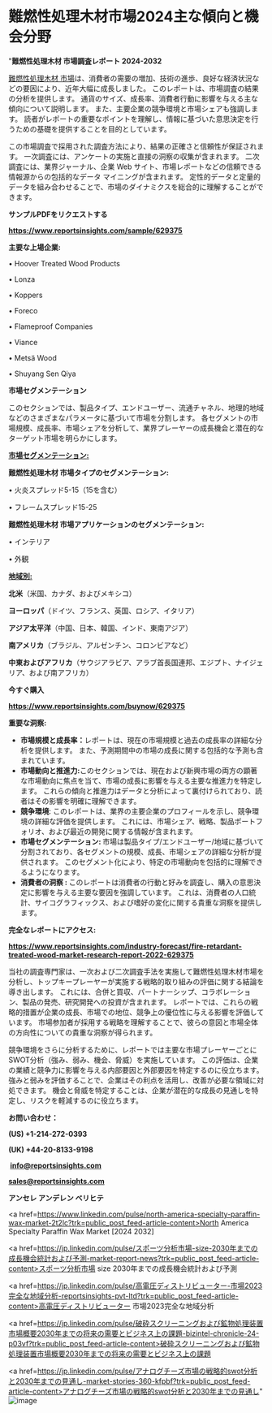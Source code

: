# 難燃性処理木材市場2024主な傾向と機会分野

"<strong>難燃性処理木材 市場調査レポート 2024-2032</strong>

<a href=https://www.reportsinsights.com/sample/629375>難燃性処理木材 市場</a>は、消費者の需要の増加、技術の進歩、良好な経済状況などの要因により、近年大幅に成長しました。 このレポートは、市場調査の結果の分析を提供します。 通貨のサイズ、成長率、消費者行動に影響を与える主な傾向について説明します。 また、主要企業の競争環境と市場シェアも強調します。 読者がレポートの重要なポイントを理解し、情報に基づいた意思決定を行うための基礎を提供することを目的としています。

この市場調査で採用された調査方法により、結果の正確さと信頼性が保証されます。 一次調査には、アンケートの実施と直接の洞察の収集が含まれます。 二次調査には、業界ジャーナル、企業 Web サイト、市場レポートなどの信頼できる情報源からの包括的なデータ マイニングが含まれます。 定性的データと定量的データを組み合わせることで、市場のダイナミクスを総合的に理解することができます。

<strong><b>サンプルPDFをリクエストする</b></strong>

<a href=https://www.reportsinsights.com/sample/629375><strong><u>https://www.reportsinsights.com/sample/629375</u></strong></a>

<strong>主要な上場企業:</strong>

• Hoover Treated Wood Products

• Lonza

• Koppers

• Foreco

• Flameproof Companies

• Viance

• Metsä Wood

• Shuyang Sen Qiya

<strong>市場セグメンテーション</strong>

このセクションでは、製品タイプ、エンドユーザー、流通チャネル、地理的地域などのさまざまなパラメータに基づいて市場を分割します。 各セグメントの市場規模、成長率、市場シェアを分析して、業界プレーヤーの成長機会と潜在的なターゲット市場を明らかにします。

<strong><u>市場セグメンテーション</u></strong><strong><u>:</u></strong>

<strong>難燃性処理木材 市場タイプのセグメンテーション:</strong>

• 火炎スプレッド5-15（15を含む）

• フレームスプレッド15-25

<strong>難燃性処理木材 市場アプリケーションのセグメンテーション:</strong>

• インテリア

• 外観

<strong><u>地域別</u></strong><strong><u>:</u></strong>

<strong>北米</strong>（米国、カナダ、およびメキシコ）

<strong>ヨーロッパ</strong>（ドイツ、フランス、英国、ロシア、イタリア）

<strong>アジア太平洋</strong>（中国、日本、韓国、インド、東南アジア）

<strong>南アメリカ</strong>（ブラジル、アルゼンチン、コロンビアなど）

<strong>中東およびアフリカ</strong>（サウジアラビア、アラブ首長国連邦、エジプト、ナイジェリア、および南アフリカ）

<strong>今すぐ購入</strong>

<a href=https://www.reportsinsights.com/buynow/629375><strong><u>https://www.reportsinsights.com/buynow/629375</u></strong></a>

<strong>重要な洞察:</strong>
<ul>
  <li><strong>市場規模と成長率：</strong>レポートは、現在の市場規模と過去の成長率の詳細な分析を提供します。 また、予測期間中の市場の成長に関する包括的な予測も含まれています。</li>
  <li><strong>市場動向と推進力:</strong>このセクションでは、現在および新興市場の両方の顕著な市場動向に焦点を当て、市場の成長に影響を与える主要な推進力を特定します。 これらの傾向と推進力はデータと分析によって裏付けられており、読者はその影響を明確に理解できます。</li>
  <li><strong>競争環境</strong>: このレポートは、業界の主要企業のプロフィールを示し、競争環境の詳細な評価を提供します。 これには、市場シェア、戦略、製品ポートフォリオ、および最近の開発に関する情報が含まれます。</li>
  <li><strong>市場セグメンテーション: </strong>市場は製品タイプ/エンドユーザー/地域に基づいて分割されており、各セグメントの規模、成長、市場シェアの詳細な分析が提供されます。 このセグメント化により、特定の市場動向を包括的に理解できるようになります。</li>
  <li><strong>消費者の洞察 : </strong>このレポートは消費者の行動と好みを調査し、購入の意思決定に影響を与える主要な要因を強調しています。 これは、消費者の人口統計、サイコグラフィックス、および嗜好の変化に関する貴重な洞察を提供します。</li>
</ul>
<strong>完全なレポートにアクセス:</strong>

<a href=https://www.reportsinsights.com/industry-forecast/fire-retardant-treated-wood-market-research-report-2022-629375><strong><u><b>https://www.reportsinsights.com/industry-forecast/fire-retardant-treated-wood-market-research-report-2022-629375</b></u></strong></a>

当社の調査専門家は、一次および二次調査手法を実施して難燃性処理木材市場を分析し、トップキープレーヤーが実施する戦略的取り組みの評価に関する結論を導き出します。 これには、合併と買収、パートナーシップ、コラボレーション、製品の発売、研究開発への投資が含まれます。 レポートでは、これらの戦略的措置が企業の成長、市場での地位、競争上の優位性に与える影響を評価しています。 市場参加者が採用する戦略を理解することで、彼らの意図と市場全体の方向性についての貴重な洞察が得られます。

競争環境をさらに分析するために、レポートでは主要な市場プレーヤーごとにSWOT分析（強み、弱み、機会、脅威）を実施しています。 この評価は、企業の業績と競争力に影響を与える内部要因と外部要因を特定するのに役立ちます。 強みと弱みを評価することで、企業はその利点を活用し、改善が必要な領域に対処できます。 機会と脅威を特定することは、企業が潜在的な成長の見通しを特定し、リスクを軽減するのに役立ちます。

<strong>お問い合わせ：</strong>

<strong>(US) +1-214-272-0393</strong>

<strong>(UK) +44-20-8133-9198</strong>

<strong> </strong><a href=info@reportsinsights.com><strong><u>info@reportsinsights.com</u></strong></a>

<a href=sales@reportsinsights.com><strong><u>sales@reportsinsights.com</u></strong></a>

<strong>アンセレ アンデレン ベリヒテ</strong>

<a href=https://www.linkedin.com/pulse/north-america-specialty-paraffin-wax-market-2t2lc?trk=public_post_feed-article-content>North America Specialty Paraffin Wax Market [2024 2032]</a>

<a href=https://jp.linkedin.com/pulse/スポーツ分析市場-size-2030年までの成長機会統計および予測-market-report-news?trk=public_post_feed-article-content>スポーツ分析市場 size 2030年までの成長機会統計および予測</a>

<a href=https://jp.linkedin.com/pulse/高電圧ディストリビューター-市場2023完全な地域分析-reportsinsights-pvt-ltd?trk=public_post_feed-article-content>高電圧ディストリビューター 市場2023完全な地域分析</a>

<a href=https://jp.linkedin.com/pulse/破砕スクリーニングおよび鉱物処理装置市場概要2030年までの将来の需要とビジネス上の課題-bizintel-chronicle-24-p03vf?trk=public_post_feed-article-content>破砕スクリーニングおよび鉱物処理装置市場概要2030年までの将来の需要とビジネス上の課題</a>

<a href=https://jp.linkedin.com/pulse/アナログチーズ市場の戦略的swot分析と2030年までの見通し-market-stories-360-kfpbf?trk=public_post_feed-article-content>アナログチーズ市場の戦略的swot分析と2030年までの見通し</a>"
![image](https://github.com/gayatrid12/RIResearchmarket/assets/158473851/882aeefb-5b09-4671-a413-1e2ea00ff621)

